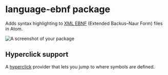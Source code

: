 # language-ebnf package

Adds syntax highlighting to [XML EBNF](https://www.w3.org/TR/REC-xml/#sec-notation) (Extended Backus–Naur Form) files in Atom.

![A screenshot of your package](https://f.cloud.github.com/assets/69169/2290250/c35d867a-a017-11e3-86be-cd7c5bf3ff9b.gif)

## Hyperclick support
A [hyperclick](https://atom.io/packages/hyperclick) provider that lets you jump to where symbols are defined.